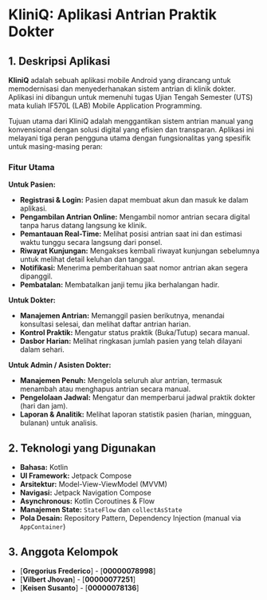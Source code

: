 # KliniQ: Aplikasi Antrian Praktik Dokter

## 1. Deskripsi Aplikasi

**KliniQ** adalah sebuah aplikasi mobile Android yang dirancang untuk memodernisasi dan menyederhanakan sistem antrian di klinik dokter. Aplikasi ini dibangun untuk memenuhi tugas Ujian Tengah Semester (UTS) mata kuliah IF570L (LAB) Mobile Application Programming.

Tujuan utama dari KliniQ adalah menggantikan sistem antrian manual yang konvensional dengan solusi digital yang efisien dan transparan. Aplikasi ini melayani tiga peran pengguna utama dengan fungsionalitas yang spesifik untuk masing-masing peran:

### Fitur Utama

**Untuk Pasien:**
* **Registrasi & Login:** Pasien dapat membuat akun dan masuk ke dalam aplikasi.
* **Pengambilan Antrian Online:** Mengambil nomor antrian secara digital tanpa harus datang langsung ke klinik.
* **Pemantauan Real-Time:** Melihat posisi antrian saat ini dan estimasi waktu tunggu secara langsung dari ponsel.
* **Riwayat Kunjungan:** Mengakses kembali riwayat kunjungan sebelumnya untuk melihat detail keluhan dan tanggal.
* **Notifikasi:** Menerima pemberitahuan saat nomor antrian akan segera dipanggil.
* **Pembatalan:** Membatalkan janji temu jika berhalangan hadir.

**Untuk Dokter:**
* **Manajemen Antrian:** Memanggil pasien berikutnya, menandai konsultasi selesai, dan melihat daftar antrian harian.
* **Kontrol Praktik:** Mengatur status praktik (Buka/Tutup) secara manual.
* **Dasbor Harian:** Melihat ringkasan jumlah pasien yang telah dilayani dalam sehari.

**Untuk Admin / Asisten Dokter:**
* **Manajemen Penuh:** Mengelola seluruh alur antrian, termasuk menambah atau menghapus antrian secara manual.
* **Pengelolaan Jadwal:** Mengatur dan memperbarui jadwal praktik dokter (hari dan jam).
* **Laporan & Analitik:** Melihat laporan statistik pasien (harian, mingguan, bulanan) untuk analisis.

## 2. Teknologi yang Digunakan

* **Bahasa:** Kotlin
* **UI Framework:** Jetpack Compose
* **Arsitektur:** Model-View-ViewModel (MVVM)
* **Navigasi:** Jetpack Navigation Compose
* **Asynchronous:** Kotlin Coroutines & Flow
* **Manajemen State:** `StateFlow` dan `collectAsState`
* **Pola Desain:** Repository Pattern, Dependency Injection (manual via `AppContainer`)

## 3. Anggota Kelompok

* [**Gregorius Frederico**] - [**00000078998**]
* [**Vilbert Jhovan**] - [**00000077251**]
* [**Keisen Susanto**] - [**00000078136**]
